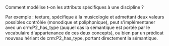 Comment modélise t-on les attributs spécifiques à une discipline ?

Par exemple : texture, spécifique à la musicologie et admettant deux valeurs possibles contrôlée (monodique et poliphpnique), peut s'implémentaner avec un crm:P2_has_type (auquel cas la sémantique est portée par le vocabulaire d'appartenance de ces deux concepts), ou bien par un prédicat nouveau hériant de crm:P2_has_type, portant directement la sémantique.
